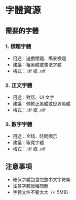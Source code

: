 # 字體資源

## 需要的字體

### 1. 標題字體
- 用途：遊戲標題、場景標題
- 建議：粗黑體或書法字體
- 格式：.ttf 或 .otf

### 2. 正文字體
- 用途：對話、UI 文字
- 建議：微軟正黑體或思源黑體
- 格式：.ttf 或 .otf

### 3. 數字字體
- 用途：金錢、時間顯示
- 建議：等寬字體
- 格式：.ttf 或 .otf

## 注意事項
- 確保字體包含完整中文字符集
- 注意字體授權問題
- 字體文件不要太大（< 5MB）
